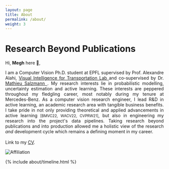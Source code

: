 ```yaml
---
layout: page
title: About
permalink: /about/
weight: 3
---
```


# Research Beyond Publications

Hi, **Megh** here :wave:,<br>
<div style="text-align: justify">
	I am a Computer Vision Ph.D. student at EPFL supervised by Prof. Alexandre Alahi, <a href="https://www.epfl.ch/labs/vita/" target="_blank"> Visual Intelligence for Transportation Lab </a> and co-supervised by Dr. <a href="https://scholar.google.com/citations?user=n-B0jr4AAAAJ&hl=en" target="_blank"> Mathieu Salzmann </a>. My research interests lie in probabilistic modelling, uncertainty estimation and active learning. These interests are peppered throughout my fledgling  career, most notably during my tenure at Mercedes-Benz. As a computer vision research engineer, I lead R&D in active learning, an academic research area with tangible business benefits. I take pride in not only providing theoretical and applied advancements in active learning <small>[BMVC22, WACV22, CVPRW21]</small>, but also in engineering my research into the project's data pipelines. Taking research beyond publications and into production allowed me a holistic view of the research <i>and</i> development cycle which remains a defining moment in my career. <br><br>
	Link to my <a href="https://meghshukla.github.io/files/MeghShukla_CV.pdf" target="_blank">CV</a>.
</div>

![Affiliation](https://raw.githubusercontent.com/meghshukla/meghshukla.github.io/master/files/images/affiliation.png)

<div class="row">
{% include about/timeline.html %}
</div>